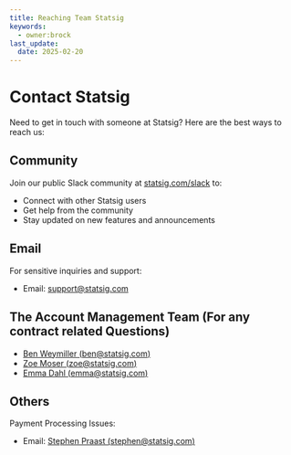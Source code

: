 ```yaml
---
title: Reaching Team Statsig
keywords:
  - owner:brock
last_update:
  date: 2025-02-20
---
```


# Contact Statsig

Need to get in touch with someone at Statsig? Here are the best ways to reach us:

## Community

Join our public Slack community at [statsig.com/slack](https://statsig.com/slack) to:
- Connect with other Statsig users
- Get help from the community
- Stay updated on new features and announcements

## Email

For sensitive inquiries and support:
- Email: [support@statsig.com](mailto:support@statsig.com)

## The Account Management Team (For any contract related Questions)
- [Ben Weymiller (ben@statsig.com)](mailto:ben@statsig.com)
- [Zoe Moser (zoe@statsig.com)](mailto:zoe@statsig.com)
- [Emma Dahl (emma@statsig.com)](mailto:emma@statsig.com)

## Others
Payment Processing Issues:
- Email: [Stephen Praast (stephen@statsig.com)](mailto:stephen@statsig.com)
